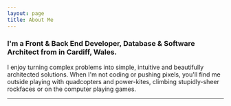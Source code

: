 ```yaml
---
layout: page
title: About Me
---
```


### I'm a Front & Back End Developer, Database & Software Architect from in Cardiff, Wales.

I enjoy turning complex problems into simple, intuitive and beautifully architected solutions. When I'm not coding or pushing pixels, you'll find me outside playing with quadcopters and power-kites, climbing stupidly-sheer rockfaces or on the computer playing games.

---

<p class="social-links">
  <a class="social-link" href="https://twitter.com/starvingdragon">
    <span class="fa-stack fa-lg">
      <i class="fa fa-circle fa-stack-2x"></i>
      <i class="fa fa-twitter fa-stack-1x fa-inverse"></i>
    </span>
  </a>
  <a href="https://www.youtube.com/c/TheStarvingDragon_Official" class="social-link">
    <span class="fa-stack fa-lg">
      <i class="fa fa-circle fa-stack-2x"></i>
      <i class="fa fa-youtube fa-stack-1x fa-inverse"></i>
    </span>
  </a>
  <a href="https://github.com/Siyfion" class="social-link">
    <span class="fa-stack fa-lg">
      <i class="fa fa-circle fa-stack-2x"></i>
      <i class="fa fa-github fa-stack-1x fa-inverse"></i>
    </span>
  </a>
  <a href="https://www.linkedin.com/in/smansfield" class="social-link">
    <span class="fa-stack fa-lg">
      <i class="fa fa-circle fa-stack-2x"></i>
      <i class="fa fa-linkedin fa-stack-1x fa-inverse"></i>
    </span>
  </a>
  <a href="http://www.twitch.tv/starvingdragon" class="social-link">
    <span class="fa-stack fa-lg">
      <i class="fa fa-circle fa-stack-2x"></i>
      <i class="fa fa-twitch fa-stack-1x fa-inverse"></i>
    </span>
  </a>
  <a href="https://play.spotify.com/user/siyfion" class="social-link">
    <span class="fa-stack fa-lg">
      <i class="fa fa-circle fa-stack-2x"></i>
      <i class="fa fa-spotify fa-stack-1x fa-inverse"></i>
    </span>
  </a>
</p>
